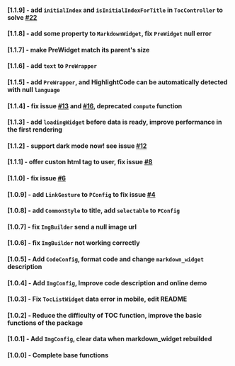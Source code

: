 #### [1.1.9] -  add `initialIndex` and `isInitialIndexForTitle` in `TocController` to solve [#22](https://github.com/asjqkkkk/markdown_widget/issues/22)

#### [1.1.8] -  add some property to `MarkdownWidget`, fix `PreWidget` null error

#### [1.1.7] -  make PreWidget match its parent's size

#### [1.1.6] -  add `text` to `PreWrapper`

#### [1.1.5] -  add `PreWrapper`, and **HighlightCode** can be automatically detected with null `language`

#### [1.1.4] - fix issue [#13](https://github.com/asjqkkkk/markdown_widget/issues/13) and [#16](https://github.com/asjqkkkk/markdown_widget/issues/16), deprecated `compute` function

#### [1.1.3] - add `loadingWidget` before data is ready, improve performance in the first rendering

#### [1.1.2] - support dark mode now! see issue [#12](https://github.com/asjqkkkk/markdown_widget/issues/12)

#### [1.1.1] - offer custon html tag to user, fix issue [#8](https://github.com/asjqkkkk/markdown_widget/issues/8)

#### [1.1.0] - fix issue [#6](https://github.com/asjqkkkk/markdown_widget/issues/6)

#### [1.0.9] - add `LinkGesture` to  `PConfig` to fix issue [#4](https://github.com/asjqkkkk/markdown_widget/issues/4)

#### [1.0.8] - add `CommonStyle` to title, add `selectable` to `PConfig`

#### [1.0.7] - fix `ImgBuilder` send a null image url

#### [1.0.6] - fix `ImgBuilder` not working correctly

#### [1.0.5] - Add `CodeConfig`, format code and change `markdown_widget` description

#### [1.0.4] - Add `ImgConfig`, Improve code description and online demo

#### [1.0.3] - Fix `TocListWidget` data error in mobile, edit README

#### [1.0.2] - Reduce the difficulty of TOC function, improve the basic functions of the package

#### [1.0.1] - Add `ImgConfig`, clear data when markdown_widget rebuilded

#### [1.0.0] - Complete base functions
